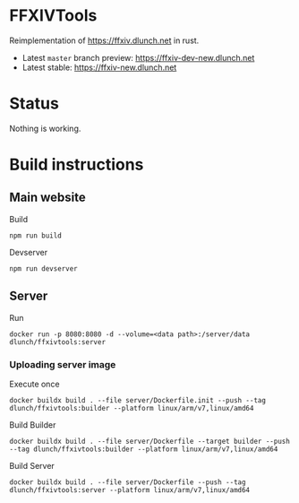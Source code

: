 # FFXIVTools

Reimplementation of <https://ffxiv.dlunch.net> in rust.

- Latest `master` branch preview: <https://ffxiv-dev-new.dlunch.net>
- Latest stable: <https://ffxiv-new.dlunch.net>

# Status

Nothing is working.

# Build instructions

## Main website

Build

```
npm run build
```

Devserver

```
npm run devserver
```

## Server

Run

```
docker run -p 8080:8080 -d --volume=<data path>:/server/data dlunch/ffxivtools:server
```

### Uploading server image

Execute once

```
docker buildx build . --file server/Dockerfile.init --push --tag dlunch/ffxivtools:builder --platform linux/arm/v7,linux/amd64
```

Build Builder

```
docker buildx build . --file server/Dockerfile --target builder --push --tag dlunch/ffxivtools:builder --platform linux/arm/v7,linux/amd64
```

Build Server

```
docker buildx build . --file server/Dockerfile --push --tag dlunch/ffxivtools:server --platform linux/arm/v7,linux/amd64
```
